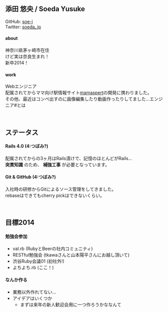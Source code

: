 ## 添田 悠央 / Soeda Yusuke
GitHub:  [soe-j](https://github.com/soe-j)<br>
Twitter: [soeda_jp](https://twitter.com/soeda_jp)

#### about
神奈川県茅ヶ崎市在住<br>
けど実は奈良生まれ！<br>
新卒2014！

#### work
Webエンジニア<br>
配属されてからママ向け駅情報サイト[mamaspert](http://mama.ekispert.com/)の開発に携わりました。<br>
その他、最近はコンペ出すのに画像編集したり動画作ったりしてました...エンジニア#とは

<br>

## ステータス
#### Rails 4.0 (4:つぼみ?)
配属されてからの3ヶ月はRails漬けで、記憶のほとんどがRails...<br>
**突貫知識** のため、 **補強工事** が必要となっています。

#### Git & GitHub (4:つぼみ?)
入社時の研修からGitによるソース管理をしてきました。<br>
rebaseはできてもcherry pickはできないくらい。

<br>

## 目標2014
#### 勉強会参加
+ val.rb (RubyとBeerの社内コミュニティ)
+ RESTful勉強会 (tkawaさんと山本陽平さんにお越し頂いて)
+ 渋谷Ruby会議01 (初社外!)
+ よちよち.rb (ここ！)

#### なんか作る
+ 業務以外作れてない...
+ アイデアはいくつか
  + まずは来年の新人歓迎会用に一つ作ろうかななんて